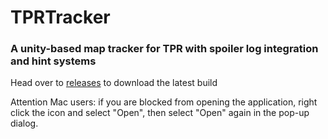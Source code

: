 # TPRTracker
### A unity-based map tracker for TPR with spoiler log integration and hint systems

 Head over to [releases](https://github.com/AudioPixie/TPRTracker/releases) to download the latest build

 Attention Mac users: if you are blocked from opening the application, right click the icon and select "Open", then select "Open" again in the pop-up dialog.
 

